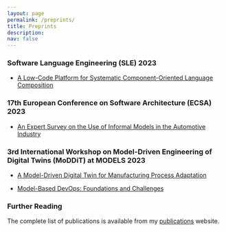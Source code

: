 ```yaml
---
layout: page
permalink: /preprints/
title: Preprints
description: 
nav: false
---
```


### Software Language Engineering (SLE) 2023

- [A Low-Code Platform for Systematic Component-Oriented Language Composition](../downloads/preprints/2023/A_Low-Code_Platform_for_Systematic_Component-Oriented_Language_Composition.pdf)


### 17th European Conference on Software Architecture (ECSA) 2023

- [An Expert Survey on the Use of Informal Models in the Automotive Industry](../downloads/preprints/2023/An_Expert_Survey_on_the_Use_of_Informal_Models_in_the_Automotive_Industry.pdf)


### 3rd International Workshop on Model-Driven Engineering of Digital Twins (MoDDiT) at MODELS 2023

- [A Model-Driven Digital Twin for Manufacturing Process Adaptation](../downloads/preprints/2023/A_Model-Driven_Digital_Twin_for_Manufacturing_Process_Adaptation.pdf)

- [Model-Based DevOps: Foundations and Challenges](../downloads/preprints/2023/Model-Based_DevOps_-_Foundations_and_Challenges.pdf)


### Further Reading

The complete list of publications is available from my [publications](../publications/) website.
